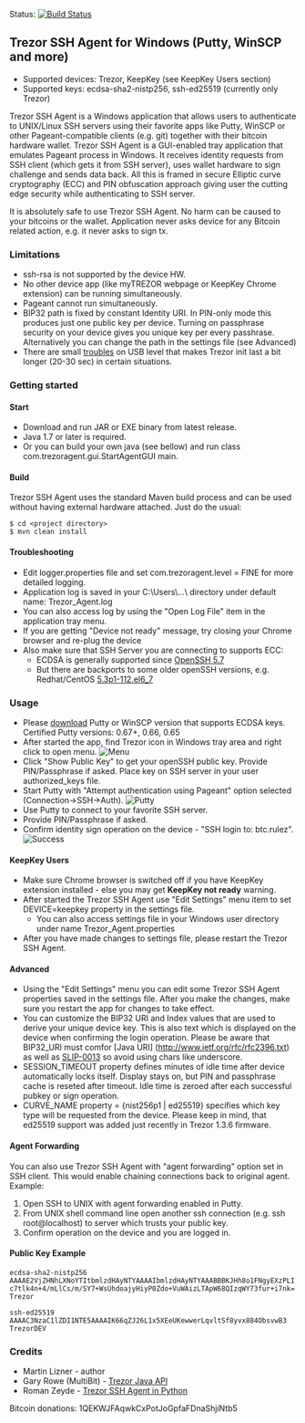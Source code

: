 Status: [![Build Status](https://travis-ci.org/martin-lizner/trezor-ssh-agent.svg?branch=master)](https://travis-ci.org/martin-lizner/trezor-ssh-agent)

## Trezor SSH Agent for Windows (Putty, WinSCP and more) 
* Supported devices: Trezor, KeepKey (see KeepKey Users section)
* Supported keys: ecdsa-sha2-nistp256, ssh-ed25519 (currently only Trezor)

Trezor SSH Agent is a Windows application that allows users to authenticate to UNIX/Linux SSH servers using their favorite apps like Putty, WinSCP or other Pageant-compatible clients (e.g. git) together with their bitcoin hardware wallet.
Trezor SSH Agent is a GUI-enabled tray application that emulates Pageant process in Windows. It receives identity requests from SSH client (which gets it from SSH server), uses wallet hardware to sign challenge and sends data back. All this is framed in secure Elliptic curve cryptography (ECC) and PIN obfuscation approach giving user the cutting edge security while authenticating to SSH server.

It is absolutely safe to use Trezor SSH Agent. No harm can be caused to your bitcoins or the wallet. Application never asks device for any Bitcoin related action, e.g. it never asks to sign tx.

### Limitations
* ssh-rsa is not supported by the device HW.
* No other device app (like myTREZOR webpage or KeepKey Chrome extension) can be running simultaneously.
* Pageant cannot run simultaneously. 
* BIP32 path is fixed by constant Identity URI. In PIN-only mode this produces just one public key per device. Turning on passphrase security on your device gives you unique key per every passhrase. Alternatively you can change the path in the settings file (see Advanced) 
* There are small [troubles](https://github.com/bitcoin-solutions/multibit-hardware/issues/29) on USB level that makes Trezor init last a bit longer (20-30 sec) in certain situations.

### Getting started

#### Start
* Download and run JAR or EXE binary from latest release.
* Java 1.7 or later is required.
* Or you can build your own java (see bellow) and run class com.trezoragent.gui.StartAgentGUI main.

#### Build
Trezor SSH Agent uses the standard Maven build process and can be used without having external hardware attached. Just do the usual:

```
$ cd <project directory>
$ mvn clean install
```
#### Troubleshooting
* Edit logger.properties file and set com.trezoragent.level = FINE for more detailed logging. 
* Application log is saved in your C:\Users\\...\ directory under default name: Trezor_Agent.log
* You can also access log by using the "Open Log File" item in the application tray menu.
* If you are getting "Device not ready" message, try closing your Chrome browser and re-plug the device
* Also make sure that SSH Server you are connecting to supports ECC:
  * ECDSA is generally supported since [OpenSSH 5.7](http://www.openssh.com/txt/release-5.7)
  * But there are backports to some older openSSH versions, e.g. Redhat/CentOS [5.3p1-112.el6_7](http://www.rpmfind.net/linux/RPM/centos/updates/6.7/x86_64/Packages/openssh-5.3p1-112.el6_7.x86_64.html)

### Usage
* Please  [download](http://www.chiark.greenend.org.uk/~sgtatham/putty/download.html) Putty or WinSCP version that supports ECDSA keys. Certified Putty versions: 0.67+, 0.66, 0.65
* After started the app, find Trezor icon in Windows tray area and right click to open menu.
![Menu](https://github.com/martin-lizner/commons/raw/master/trezor-ssh-agent/menu1.png)
* Click "Show Public Key" to get your openSSH public key. Provide PIN/Passphrase if asked. Place key on SSH server in your user authorized_keys file.
* Start Putty with "Attempt authentication using Pageant" option selected (Connection->SSH->Auth).
![Putty](https://github.com/martin-lizner/commons/raw/master/trezor-ssh-agent/putty.png)
* Use Putty to connect to your favorite SSH server.
* Provide PIN/Passphrase if asked.
* Confirm identity sign operation on the device - "SSH login to: btc.rulez".
![Success](https://github.com/martin-lizner/commons/raw/master/trezor-ssh-agent/login.png)

#### KeepKey Users
* Make sure Chrome browser is switched off if you have KeepKey extension installed - else you may get **KeepKey not ready** warning.
* After started the Trezor SSH Agent use "Edit Settings" menu item to set DEVICE=keepkey property in the settings file.
  * You can also access settings file in your Windows user directory under name Trezor_Agent.properties
* After you have made changes to settings file, please restart the Trezor SSH Agent.

#### Advanced
* Using the "Edit Settings" menu you can edit some Trezor SSH Agent properties saved in the settings file. After you make the changes, make sure you restart the app for changes to take effect.
* You can customize the BIP32 URI and Index values that are used to derive your unique device key. This is also text which is displayed on the device when confirming the login operation. Please be aware that BIP32_URI must comfor [Java URI] (http://www.ietf.org/rfc/rfc2396.txt) as well as [SLIP-0013](https://github.com/satoshilabs/slips/blob/master/slip-0013.md) so avoid using chars like underscore.
* SESSION_TIMEOUT property defines minutes of idle time after device automatically locks itself. Display stays on, but PIN and passphrase cache is reseted after timeout. Idle time is zeroed after each successful pubkey or sign operation.
* CURVE_NAME property = {nist256p1 | ed25519} specifies which key type will be requested from the device. Please keep in mind, that ed25519 support was added just recently in Trezor 1.3.6 firmware.

#### Agent Forwarding
You can also use Trezor SSH Agent with "agent forwarding" option set in SSH client. This would enable chaining connections back to original agent.
Example:

1. Open SSH to UNIX with agent forwarding enabled in Putty.
2. From UNIX shell command line open another ssh connection (e.g. ssh root@localhost) to server which trusts your public key.
3. Confirm operation on the device and you are logged in.

#### Public Key Example
`ecdsa-sha2-nistp256 AAAAE2VjZHNhLXNoYTItbmlzdHAyNTYAAAAIbmlzdHAyNTYAAABBBKJHh8o1FNgyEXzPLIc7tlk4n+4/mLlCs/m/SY7+WsUhdoajyHiyP0Zdo+VuWAizLTApW68QIzqWY73fur+i7nk= Trezor`

`ssh-ed25519 AAAAC3NzaC1lZDI1NTE5AAAAIK66qZJ26L1x5XEeUKewwerLqvltSf8yvx884ObsvwB3 TrezorDEV`

### Credits
* Martin Lizner - author
* Gary Rowe (MultiBit) - [Trezor Java API](https://github.com/bitcoin-solutions/multibit-hardware)
* Roman Zeyde - [Trezor SSH Agent in Python](https://github.com/romanz/trezor-agent)

Bitcoin donations: 1QEKWJFAqwkCxPotJoGpfaFDnaShjiNtb5 
